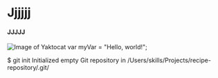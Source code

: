 # Jjjjjj
#### JJJJJ
![Image of Yaktocat](https://octodex.github.com/images/yaktocat.png)
var myVar = "Hello, world!";

$ git init
Initialized empty Git repository in /Users/skills/Projects/recipe-repository/.git/
```
